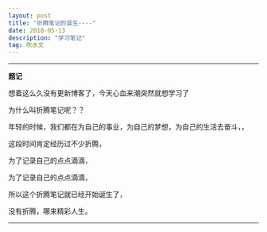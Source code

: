 ```yaml
---
layout: post
title: "折腾笔记的诞生----"
date: 2018-05-13
description: "学习笔记"
tag: 吹水文
---
```

---


**题记**

想着这么久没有更新博客了，今天心血来潮突然就想学习了

为什么叫折腾笔记呢？？<br/>

年轻的时候，我们都在为自己的事业，为自己的梦想，为自己的生活去奋斗，，<br/>

这段时间肯定经历过不少折腾，<br/>

为了记录自己的点点滴滴，<br/>

为了记录自己的点点滴滴，<br/>

所以这个折腾笔记就已经开始诞生了，<br/>

没有折腾，哪来精彩人生。

---
